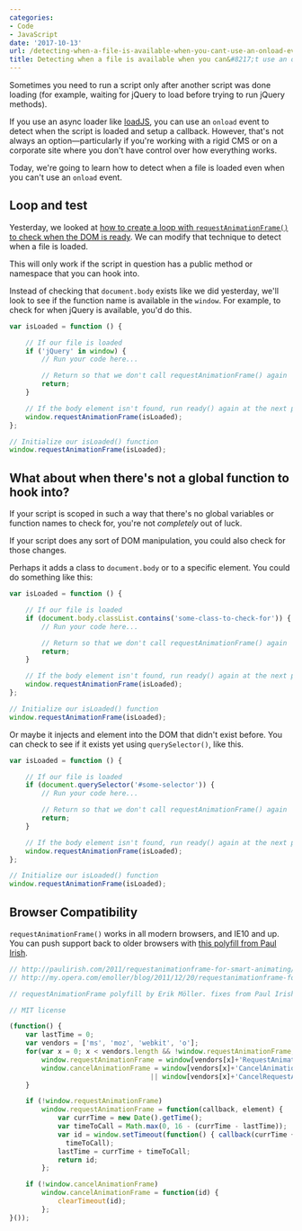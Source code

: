 ```yaml
---
categories:
- Code
- JavaScript
date: '2017-10-13'
url: /detecting-when-a-file-is-available-when-you-cant-use-an-onload-event/
title: Detecting when a file is available when you can&#8217;t use an onload event
---
```


Sometimes you need to run a script only after another script was done loading (for example, waiting for jQuery to load before trying to run jQuery methods).

If you use an async loader like [loadJS](https://github.com/filamentgroup/loadJS/), you can use an `onload` event to detect when the script is loaded and setup a callback. However, that's not always an option&mdash;particularly if you're working with a rigid CMS or on a corporate site where you don't have control over how everything works.

Today, we're going to learn how to detect when a file is loaded even when you can't use an `onload` event.

## Loop and test

Yesterday, we looked at [how to create a loop with `requestAnimationFrame()` to check when the DOM is ready](/the-quickest-way-to-detect-when-the-dom-is-ready/). We can modify that technique to detect when a file is loaded.

This will only work if the script in question has a public method or namespace that you can hook into.

Instead of checking that `document.body` exists like we did yesterday, we'll look to see if the function name is available in the `window`. For example, to check for when jQuery is available, you'd do this.

```js
var isLoaded = function () {

    // If our file is loaded
    if ('jQuery' in window) {
        // Run your code here...

        // Return so that we don't call requestAnimationFrame() again
        return;
    }

    // If the body element isn't found, run ready() again at the next pain
    window.requestAnimationFrame(isLoaded);
};

// Initialize our isLoaded() function
window.requestAnimationFrame(isLoaded);
```

## What about when there's not a global function to hook into?

If your script is scoped in such a way that there's no global variables or function names to check for, you're not *completely* out of luck.

If your script does any sort of DOM manipulation, you could also check for those changes.

Perhaps it adds a class to `document.body` or to a specific element. You could do something like this:

```js
var isLoaded = function () {

    // If our file is loaded
    if (document.body.classList.contains('some-class-to-check-for')) {
        // Run your code here...

        // Return so that we don't call requestAnimationFrame() again
        return;
    }

    // If the body element isn't found, run ready() again at the next pain
    window.requestAnimationFrame(isLoaded);
};

// Initialize our isLoaded() function
window.requestAnimationFrame(isLoaded);
```

Or maybe it injects and element into the DOM that didn't exist before. You can check to see if it exists yet using `querySelector()`, like this.

```js
var isLoaded = function () {

    // If our file is loaded
    if (document.querySelector('#some-selector')) {
        // Run your code here...

        // Return so that we don't call requestAnimationFrame() again
        return;
    }

    // If the body element isn't found, run ready() again at the next pain
    window.requestAnimationFrame(isLoaded);
};

// Initialize our isLoaded() function
window.requestAnimationFrame(isLoaded);
```

## Browser Compatibility

`requestAnimationFrame()` works in all modern browsers, and IE10 and up. You can push support back to older browsers with [this polyfill from Paul Irish](https://gist.github.com/paulirish/1579671).

```js
// http://paulirish.com/2011/requestanimationframe-for-smart-animating/
// http://my.opera.com/emoller/blog/2011/12/20/requestanimationframe-for-smart-er-animating

// requestAnimationFrame polyfill by Erik Möller. fixes from Paul Irish and Tino Zijdel

// MIT license

(function() {
    var lastTime = 0;
    var vendors = ['ms', 'moz', 'webkit', 'o'];
    for(var x = 0; x < vendors.length && !window.requestAnimationFrame; ++x) {
        window.requestAnimationFrame = window[vendors[x]+'RequestAnimationFrame'];
        window.cancelAnimationFrame = window[vendors[x]+'CancelAnimationFrame']
                                   || window[vendors[x]+'CancelRequestAnimationFrame'];
    }

    if (!window.requestAnimationFrame)
        window.requestAnimationFrame = function(callback, element) {
            var currTime = new Date().getTime();
            var timeToCall = Math.max(0, 16 - (currTime - lastTime));
            var id = window.setTimeout(function() { callback(currTime + timeToCall); },
              timeToCall);
            lastTime = currTime + timeToCall;
            return id;
        };

    if (!window.cancelAnimationFrame)
        window.cancelAnimationFrame = function(id) {
            clearTimeout(id);
        };
}());
```